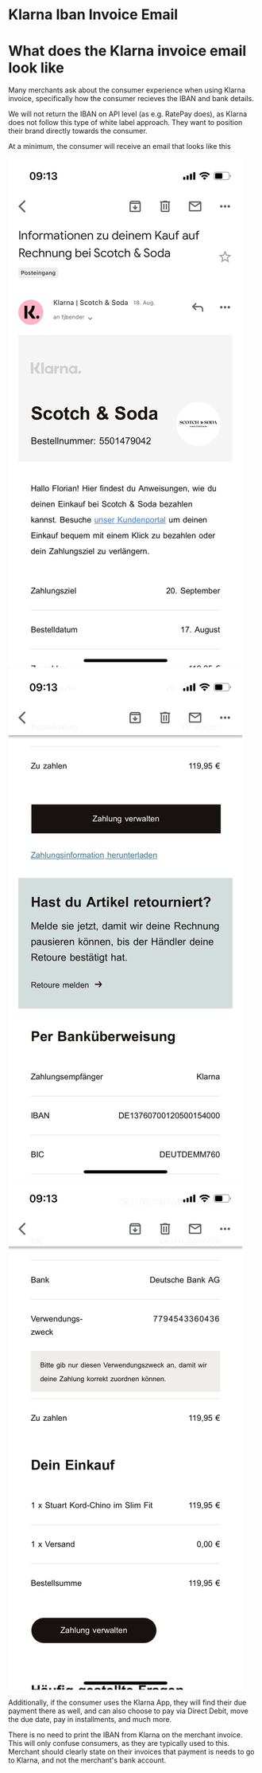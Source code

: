 # Klarna Iban Invoice Email


# What does the Klarna invoice email look like

Many merchants ask about the consumer experience when using Klarna invoice, specifically how the consumer recieves the IBAN and bank details.

We will not return the IBAN on API level (as e.g. RatePay does), as Klarna does not follow this type of white label approach. They want to position their brand directly towards the consumer.

At a minimum, the consumer will receive an email that looks like this

![](/images/klarna-1.jpeg)
![](/images/klarna-2.jpeg)
![](/images/klarna-3.jpeg)

Additionally, if the consumer uses the Klarna App, they will find their due payment there as well, and can also choose to pay via Direct Debit, move the due date, pay in installments, and much more.

There is no need to print the IBAN from Klarna on the merchant invoice. This will only confuse consumers, as they are typically used to this. Merchant should clearly state on their invoices that payment is needs to go to Klarna, and not the merchant's bank account.
